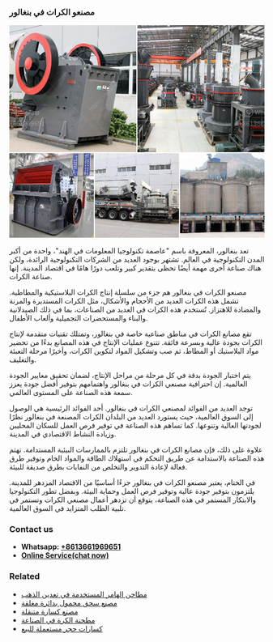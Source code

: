 <h3>مصنعو الكرات في بنغالور</h3><img src='1701853905.jpg' alt=''><p>تعد بنغالور، المعروفة باسم "عاصمة تكنولوجيا المعلومات في الهند"، واحدة من أكبر المدن التكنولوجية في العالم. تشتهر بوجود العديد من الشركات التكنولوجية الرائدة، ولكن هناك صناعة أخرى مهمة أيضًا تحظى بتقدير كبير وتلعب دورًا هامًا في اقتصاد المدينة. إنها صناعة الكرات.</p><p>مصنعو الكرات في بنغالور هم جزء من سلسلة إنتاج الكرات البلاستيكية والمطاطية. تشمل هذه الكرات العديد من الأحجام والأشكال، مثل الكرات المستديرة والمرنة والمضادة للاهتزاز. تُستخدم هذه الكرات في العديد من الصناعات، بما في ذلك الصيدلانية والبناء والمستحضرات التجميلية وألعاب الأطفال.</p><p>تقع مصانع الكرات في مناطق صناعية خاصة في بنغالور، وتمتلك تقنيات متقدمة لإنتاج الكرات بجودة عالية وبسرعة فائقة. تتنوع عمليات الإنتاج في هذه المصانع بدءًا من تحضير مواد البلاستيك أو المطاط، ثم صب وتشكيل المواد لتكوين الكرات، وأخيرًا مرحلة التعبئة والتغليف.</p><p>يتم اختبار الجودة بدقة في كل مرحلة من مراحل الإنتاج، لضمان تحقيق معايير الجودة العالمية. إن احترافية مصنعي الكرات في بنغالور واهتمامهم بتوفير أفضل جودة يعزز سمعة هذه الصناعة على المستوى العالمي.</p><p>توجد العديد من الفوائد لمصنعي الكرات في بنغالور. أحد الفوائد الرئيسية هي الوصول إلى السوق العالمية، حيث يستورد العديد من البلدان الكرات المصنعة في بنغالور نظرًا لجودتها العالية وتنوعها. كما تساهم هذه الصناعة في توفير فرص العمل للسكان المحليين وزيادة النشاط الاقتصادي في المدينة.</p><p>علاوة على ذلك، فإن مصانع الكرات في بنغالور تلتزم بالممارسات البيئية المستدامة. تهتم هذه الصناعة بالاستدامة عن طريق التحكم في استهلاك الطاقة والمواد الخام وتوفير طرق فعالة لإعادة التدوير والتخلص من النفايات بطرق صديقة للبيئة.</p><p>في الختام، يعتبر مصنعو الكرات في بنغالور جزءًا أساسيًا من الاقتصاد المزدهر للمدينة. يلتزمون بتوفير جودة عالية وتوفير فرص العمل وحماية البيئة. وبفضل تطور التكنولوجيا والابتكار المستمر في هذه الصناعة، يتوقع أن تزدهر أعمال مصنعي الكرات وتستمر في تلبية الطلب المتزايد في السوق العالمية.</p><h3>Contact us</h3><ul><li><strong>Whatsapp:&nbsp;<a href="https://wa.me/8613661969651">+8613661969651</a></strong></li><li><a href="https://swt.shibang-china.com/?git&amp;zhl&amp;مصنعو الكرات في بنغالور"><strong>Online Service(chat now)</strong></a></li></ul><h3>Related</h3><ul><li><a href='مطاحن الهامر المستخدمة في تعدين الذهب.md'>مطاحن الهامر المستخدمة في تعدين الذهب</a></li><li><a href='مصنع سحق محمول بدائرة مغلقة.md'>مصنع سحق محمول بدائرة مغلقة</a></li><li><a href='مصنع كسارة متنقلة.md'>مصنع كسارة متنقلة</a></li><li><a href='مطحنة الكرة في الصناعة.md'>مطحنة الكرة في الصناعة</a></li><li><a href='كسارات حجر مستعملة للبيع.md'>كسارات حجر مستعملة للبيع</a></li></ul>